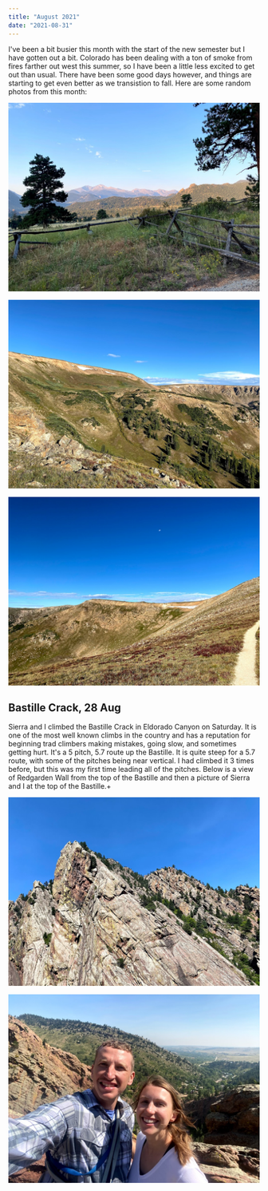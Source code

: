 ```yaml
---
title: "August 2021"
date: "2021-08-31"
---
```


I've been a bit busier this month with the start of the new semester but I have gotten out a bit. Colorado has been dealing with a ton of smoke from fires farther out west this summer, so I have been a little less excited to get out than usual. There have been some good days however, and things are starting to get even better as we transistion to fall. Here are some random photos from this month:

![Trail to climbing at Lumpy Ridge](../images/2021_08_31_August_2021/IMG_7158.jpg)

![Berthoud Pass](../images/2021_08_31_August_2021/IMG_7342.jpg)

![Berthoud Pass](../images/2021_08_31_August_2021/IMG_7346.jpg)

## Bastille Crack, 28 Aug

Sierra and I climbed the Bastille Crack in Eldorado Canyon on Saturday. It is one of the most well known climbs in the country and has a reputation for beginning trad climbers making mistakes, going slow, and sometimes getting hurt. It's a 5 pitch, 5.7 route up the Bastille. It is quite steep for a 5.7 route, with some of the pitches being near vertical. I had climbed it 3 times before, but this was my first time leading all of the pitches. Below is a view of Redgarden Wall from the top of the Bastille and then a picture of Sierra and I at the top of the Bastille.+

![View of Redgarden Wall](../images/2021_08_31_August_2021/IMG_7384.jpg)

![Top of Bastille](../images/2021_08_31_August_2021/IMG_7374.jpg)
